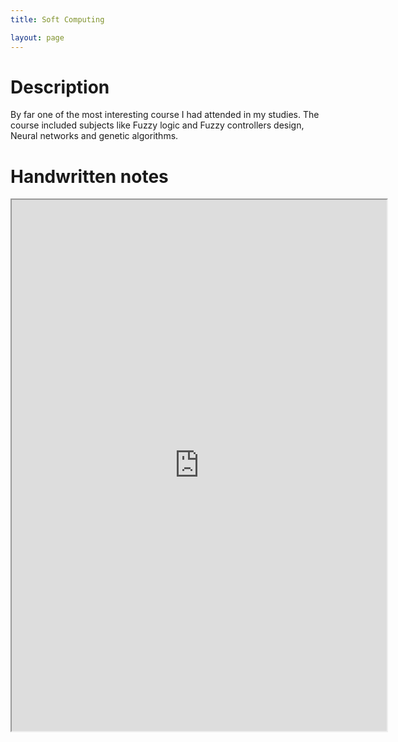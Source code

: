 ```yaml
---
title: Soft Computing

layout: page
---
```


# Description
By far one of the most interesting course I had attended in my studies. 
The course included subjects like Fuzzy logic and Fuzzy controllers design, Neural networks and genetic algorithms.

# Handwritten notes

<iframe src="https://drive.google.com/file/d/1IJGW0NL-FaeDw5EdpHjfqWU4CrictIZL/preview" width="600" height="850"></iframe>
